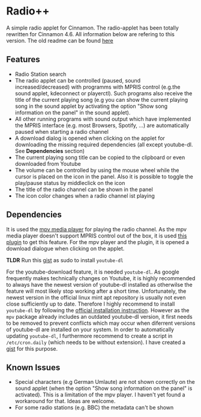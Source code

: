 # Radio++

A simple radio applet for Cinnamon. The radio-applet has been totally rewritten for Cinnamon 4.6. All information below are refering to this version. The old readme can be found [here](https://github.com/linuxmint/cinnamon-spices-applets/tree/092e3f889e27dc98ee3734651bd777efb286c95d/radio@driglu4it)

## Features

- Radio Station search
- The radio applet can be controlled (paused, sound increased/decreased) with programms with MPRIS control (e.g.the sound applet, kdeconnect or playerctl). Such programs also receive the title of the current playing song (e.g you can show the current playing song in the sound applet by activating the option "Show song information on the panel" in the sound applet).
- All other running programs with sound output which have implemented the MPRIS interface (e.g. most Browsers, Spotify, ...) are automatically paused when starting a radio channel
- A download dialog is opened when clicking on the applet for downloading the missing required dependencies (all except youtube-dl. See **Dependencies** section)
- The current playing song title can be copied to the clipboard or even downloaded from Youtube
- The volume can be controlled by using the mouse wheel while the cursor is placed on the icon in the panel. Also it is possible to toggle the play/pause status by middleclick on the icon
- The title of the radio channel can be shown in the panel
- The icon color changes when a radio channel ist playing

## Dependencies

It is used the [mpv media player](https://mpv.io) for playing the radio channel. As the mpv media player doesn't support MPRIS control out of the box, it is used [this plugin](https://github.com/hoyon/mpv-mpris) to get this feature. For the mpv player and the plugin, it is opened a download dialogue when clicking on the applet.

**TLDR** Run this [gist](https://gist.github.com/jonath92/0f6bf4606bc8a34be1bb0826c99b73d1) as sudo to install `youtube-dl`

For the youtube-download feature, it is needed `youtube-dl`. As google frequently makes technically changes on Youtube, it is highly recommended to always have the newest version of youtube-dl installed as otherwilse the feature will most likely stop working after a short time. Unfortunately, the newest version in the official linux mint apt repository is usually not even close sufficiently up to date. Therefore I highly recommend to install `youtube-dl` by following the [official installation instruction](https://github.com/ytdl-org/youtube-dl#installation). However as the `mpv` package already includes an outdated youtube-dl version, it first needs to be removed to prevent conflicts which may occur when diferrent versions of youtube-dl are installed on your system. In order to automatically updating `youtube-dl`, I furthermore recommend to create a script in `/etc/cron.daily` (which needs to be without extension). I have created a [gist](https://gist.github.com/jonath92/0f6bf4606bc8a34be1bb0826c99b73d1) for this purpose.

## Known Issues

- Special characters (e.g German Umlaute) are not shown correctly on the sound applet (when the option "Show song information on the panel" is activated). This is a limitation of the mpv player. I haven't yet found a workaround for that. Ideas are welcome.
- For some radio stations (e.g. BBC) the metadata can't be shown
